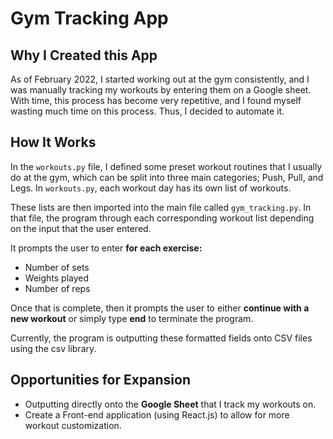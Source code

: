 # Gym Tracking App

## Why I Created this App
As of February 2022, I started working out at the gym consistently, and I was manually tracking my workouts by entering them on a Google sheet. With time, this process has become very repetitive, and I found myself wasting much time on this process. Thus, I decided to automate it.

## How It Works
In the `workouts.py` file, I defined some preset workout routines that I usually do at the gym, which can be split into three main categories; Push, Pull, and Legs. In `workouts.py`, each workout day has its own list of workouts.

These lists are then imported into the main file called `gym_tracking.py`. In that file, the program through each corresponding workout list depending on the input that the user entered.

It prompts the user to enter **for each exercise:**
- Number of sets
- Weights played
- Number of reps

Once that is complete, then it prompts the user to either **continue with a new workout** or simply type **end** to terminate the program.

Currently, the program is outputting these formatted fields onto CSV files using the csv library.

## Opportunities for Expansion
- Outputting directly onto the **Google Sheet** that I track my workouts on.
- Create a Front-end application (using React.js) to allow for more workout customization.